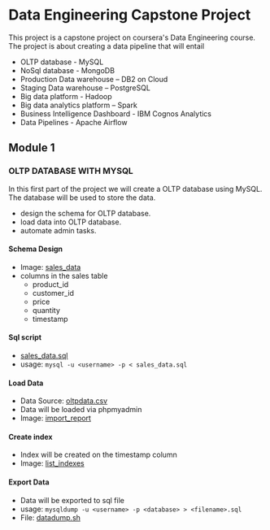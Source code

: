 # Data Engineering Capstone Project
This project is a capstone project on coursera's Data Engineering course. The project is about creating a data pipeline 
that will entail
- OLTP database - MySQL
- NoSql database - MongoDB
- Production Data warehouse – DB2 on Cloud
- Staging Data warehouse – PostgreSQL
- Big data platform - Hadoop
- Big data analytics platform – Spark
- Business Intelligence Dashboard - IBM Cognos Analytics
- Data Pipelines - Apache Airflow

## Module 1
### OLTP DATABASE WITH MYSQL
In this first part of the project we will create a OLTP database using MySQL. The database will be used to store the
data.
- design the schema for OLTP database.
- load data into OLTP database.
- automate admin tasks.

#### Schema Design
- Image: [sales_data](module_1/sales_data.png)
- columns in the sales table
    - product_id
    - customer_id
    - price
    - quantity
    - timestamp
#### Sql script
- [sales_data.sql](module_1/sales_data.sql)
- usage: `mysql -u <username> -p < sales_data.sql`
#### Load Data
- Data Source: [oltpdata.csv](module_1/oltpdata.csv)
- Data will be loaded via phpmyadmin
- Image: [import_report](module_1/imgs/importdata.jpg)
#### Create index
- Index will be created on the timestamp column
- Image: [list_indexes](module_1/imgs/listindexes.jpg)
#### Export Data
- Data will be exported to sql file
- usage: `mysqldump -u <username> -p <database> > <filename>.sql`
- File: [datadump.sh](module_1/datadump.sh)
  

